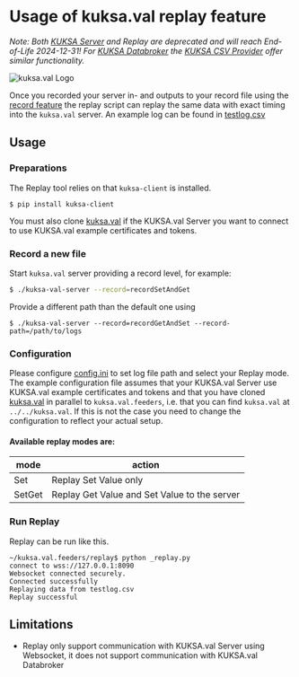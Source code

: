 # Usage of kuksa.val replay feature

*Note: Both [KUKSA Server](https://github.com/eclipse/kuksa.val/tree/master/kuksa-val-server) and*
*Replay are deprecated and will reach End-of-Life 2024-12-31!*
*For [KUKSA Databroker](https://github.com/eclipse/kuksa.val/tree/master/kuksa_databroker) the*
*[KUKSA CSV Provider](https://github.com/eclipse-kuksa/kuksa-csv-provider) offer similar functionality.*

![kuksa.val Logo](../doc/img/logo.png)

Once you recorded your server in- and outputs to your record file using the [record feature](https://github.com/eclipse/kuksa.val/blob/master/kuksa-val-server/src/VssDatabase_Record.cpp) the replay script can replay the same data with exact timing into the `kuksa.val` server.
An example log can be found in [testlog.csv](testlog.csv)

## Usage

### Preparations

The Replay tool relies on that `kuksa-client` is installed.

```
$ pip install kuksa-client
```

You must also clone [kuksa.val](https://github.com/eclipse/kuksa.val) if the KUKSA.val Server you want to connect to
use KUKSA.val example certificates and tokens.


### Record a new file

Start `kuksa.val` server providing a record level, for example:

``` bash
$ ./kuksa-val-server --record=recordSetAndGet
```
Provide a different path than the default one using

```
$ ./kuksa-val-server --record=recordGetAndSet --record-path=/path/to/logs
```

### Configuration

Please configure [config.ini](config.ini) to set log file path and select your Replay mode.
The example configuration file assumes that your KUKSA.val Server use KUKSA.val example certificates and tokens and
that you have cloned [kuksa.val](https://github.com/eclipse/kuksa.val)
in parallel to `kuksa.val.feeders`, i.e. that you can find `kuksa.val` at `../../kuksa.val`.
If this is not the case you need to change the configuration to reflect your actual setup.

#### Available replay modes are:

|mode|action|
|-|-|
| Set | Replay Set Value only|
| SetGet | Replay Get Value and Set Value to the server |


### Run Replay

Replay can be run like this.

```
~/kuksa.val.feeders/replay$ python _replay.py
connect to wss://127.0.0.1:8090
Websocket connected securely.
Connected successfully
Replaying data from testlog.csv
Replay successful
```

## Limitations

* Replay only support communication with KUKSA.val Server using Websocket, it does not support communication with KUKSA.val Databroker
